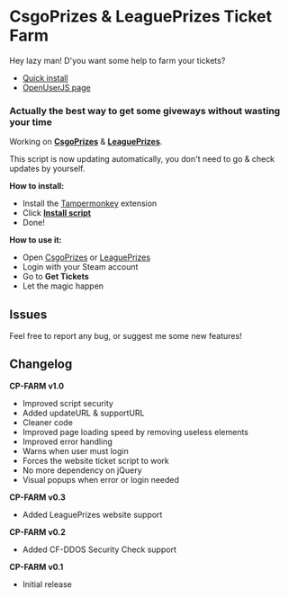 # CsgoPrizes & LeaguePrizes Ticket Farm
Hey lazy man! D'you want some help to farm your tickets?

- [Quick install](https://github.com/DeathMiner/CsgoPrizes-LeaguePrizes-Ticket-Farm/raw/master/csgoprizes-ticket-farm.user.js)
- [OpenUserJS page](https://openuserjs.org/scripts/DeathMiner/CsgoPrizes_LeaguePrizes_Ticket_Farm)

### Actually the best way to get some giveways without wasting your time

Working on **[CsgoPrizes](http://csgoprizes.com)** & **[LeaguePrizes](http://leagueprizes.com)**.

This script is now updating automatically, you don't need to go & check updates by yourself.

**How to install:**
- Install the [Tampermonkey](http://tampermonkey.net/) extension
- Click **[Install script](https://github.com/DeathMiner/CsgoPrizes-LeaguePrizes-Ticket-Farm/raw/master/csgoprizes-ticket-farm.user.js)**
- Done!

**How to use it:**
- Open [CsgoPrizes](http://csgoprizes.com) or [LeaguePrizes](http://leagueprizes.com)
- Login with your Steam account
- Go to **Get Tickets**
- Let the magic happen

## Issues
Feel free to report any bug, or suggest me some new features!

## Changelog

**CP-FARM v1.0**
+ Improved script security
+ Added updateURL & supportURL
+ Cleaner code
+ Improved page loading speed by removing useless elements
+ Improved error handling
+ Warns when user must login
+ Forces the website ticket script to work
+ No more dependency on jQuery
+ Visual popups when error or login needed

**CP-FARM v0.3**
+ Added LeaguePrizes website support

**CP-FARM v0.2**
+ Added CF-DDOS Security Check support

**CP-FARM v0.1**
- Initial release
